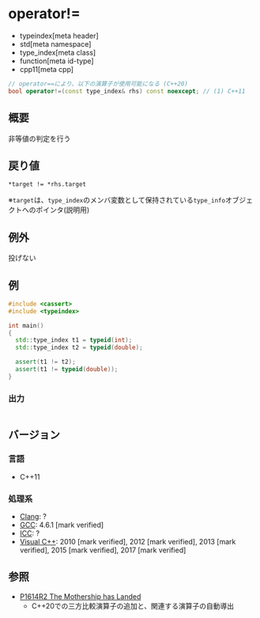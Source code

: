 # operator!=
* typeindex[meta header]
* std[meta namespace]
* type_index[meta class]
* function[meta id-type]
* cpp11[meta cpp]

```cpp
// operator==により、以下の演算子が使用可能になる (C++20)
bool operator!=(const type_index& rhs) const noexcept; // (1) C++11
```

## 概要
非等値の判定を行う


## 戻り値
`*target != *rhs.target`

※`target`は、`type_index`のメンバ変数として保持されている`type_info`オブジェクトへのポインタ(説明用)


## 例外
投げない


## 例
```cpp example
#include <cassert>
#include <typeindex>

int main()
{
  std::type_index t1 = typeid(int);
  std::type_index t2 = typeid(double);

  assert(t1 != t2);
  assert(t1 != typeid(double));
}
```

### 出力
```
```

## バージョン
### 言語
- C++11

### 処理系
- [Clang](/implementation.md#clang): ?
- [GCC](/implementation.md#gcc): 4.6.1 [mark verified]
- [ICC](/implementation.md#icc): ?
- [Visual C++](/implementation.md#visual_cpp): 2010 [mark verified], 2012 [mark verified], 2013 [mark verified], 2015 [mark verified], 2017 [mark verified]


## 参照
- [P1614R2 The Mothership has Landed](https://www.open-std.org/jtc1/sc22/wg21/docs/papers/2019/p1614r2.html)
    - C++20での三方比較演算子の追加と、関連する演算子の自動導出
